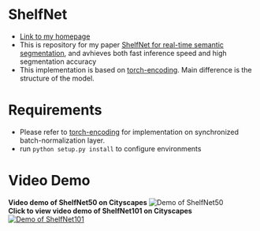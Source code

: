 # ShelfNet 
* [Link to my homepage](https://juntangzhuang.com)
* This is repository for my paper [ShelfNet for real-time semantic segmentation](https://juntang-zhuang.github.io/files/ShelfNet_2019.pdf), and avhieves both fast inference speed and high segmentation accuracy<br>
* This implementation is based on [torch-encoding](https://github.com/zhanghang1989/PyTorch-Encoding). Main difference is the structure of the model.

# Requirements
* Please refer to [torch-encoding](https://github.com/zhanghang1989/PyTorch-Encoding) for implementation on synchronized batch-normalization layer.
* run ```python setup.py install``` to configure environments 

# Video Demo
**Video demo of ShelfNet50 on Cityscapes**
![Demo of ShelfNet50](https://github.com/juntang-zhuang/ShelfNet/blob/master/video_demo/shelfnet50_demo.gif) </br>
**Click to view video demo of ShelfNet101 on Cityscapes**
[![Demo of ShelfNet101](https://i.imgur.com/UenHRpy.png)](https://youtu.be/OYAGrxPvHFw)

